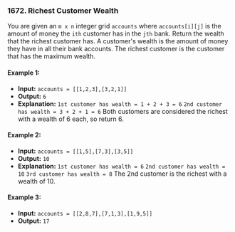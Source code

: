 ### 1672. Richest Customer Wealth

You are given an `m x n` integer grid `accounts` where `accounts[i][j]` is the amount of money the `i​​​​​​​th​​​​` customer has in the `j​​​​​​​​​​​th​​​​` bank. Return the wealth that the richest customer has.
A customer's wealth is the amount of money they have in all their bank accounts. The richest customer is the customer that has the maximum wealth.

#### Example 1:
- **Input:** `accounts = [[1,2,3],[3,2,1]]`
- **Output:** `6`
- **Explanation:**
`1st customer has wealth = 1 + 2 + 3 = 6`
`2nd customer has wealth = 3 + 2 + 1 = 6`
Both customers are considered the richest with a wealth of 6 each, so return 6.

#### Example 2:
- **Input:** `accounts = [[1,5],[7,3],[3,5]]`
- **Output:** `10`
- **Explanation:** 
`1st customer has wealth = 6`
`2nd customer has wealth = 10` 
`3rd customer has wealth = 8`
The 2nd customer is the richest with a wealth of 10.

#### Example 3:
- **Input:** `accounts = [[2,8,7],[7,1,3],[1,9,5]]`
- **Output:** `17`